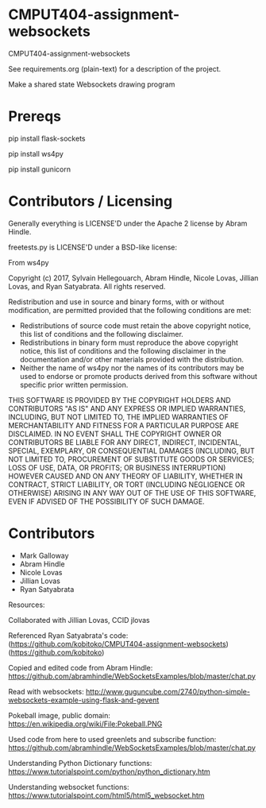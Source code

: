 CMPUT404-assignment-websockets
==============================

CMPUT404-assignment-websockets

See requirements.org (plain-text) for a description of the project.

Make a shared state Websockets drawing program

Prereqs
=======

pip install flask-sockets

pip install ws4py

pip install gunicorn

Contributors / Licensing
========================

Generally everything is LICENSE'D under the Apache 2 license by Abram Hindle.

freetests.py is LICENSE'D under a BSD-like license:

From ws4py

Copyright (c) 2017, Sylvain Hellegouarch, Abram Hindle, Nicole Lovas, Jillian Lovas, and Ryan Satyabrata. 
All rights reserved.

Redistribution and use in source and binary forms, with or without
modification, are permitted provided that the following conditions are met:

 * Redistributions of source code must retain the above copyright notice,
   this list of conditions and the following disclaimer.
 * Redistributions in binary form must reproduce the above copyright
   notice, this list of conditions and the following disclaimer in the
   documentation and/or other materials provided with the distribution.
 * Neither the name of ws4py nor the names of its contributors may be used
   to endorse or promote products derived from this software without
   specific prior written permission.

THIS SOFTWARE IS PROVIDED BY THE COPYRIGHT HOLDERS AND CONTRIBUTORS "AS IS"
AND ANY EXPRESS OR IMPLIED WARRANTIES, INCLUDING, BUT NOT LIMITED TO, THE
IMPLIED WARRANTIES OF MERCHANTABILITY AND FITNESS FOR A PARTICULAR PURPOSE
ARE DISCLAIMED. IN NO EVENT SHALL THE COPYRIGHT OWNER OR CONTRIBUTORS BE
LIABLE FOR ANY DIRECT, INDIRECT, INCIDENTAL, SPECIAL, EXEMPLARY, OR
CONSEQUENTIAL DAMAGES (INCLUDING, BUT NOT LIMITED TO, PROCUREMENT OF
SUBSTITUTE GOODS OR SERVICES; LOSS OF USE, DATA, OR PROFITS; OR BUSINESS
INTERRUPTION) HOWEVER CAUSED AND ON ANY THEORY OF LIABILITY, WHETHER IN
CONTRACT, STRICT LIABILITY, OR TORT (INCLUDING NEGLIGENCE OR OTHERWISE)
ARISING IN ANY WAY OUT OF THE USE OF THIS SOFTWARE, EVEN IF ADVISED OF THE
POSSIBILITY OF SUCH DAMAGE.

Contributors
============

* Mark Galloway
* Abram Hindle
* Nicole Lovas
* Jillian Lovas
* Ryan Satyabrata

Resources:  

Collaborated with Jillian Lovas, CCID jlovas

Referenced Ryan Satyabrata's code:
(https://github.com/kobitoko/CMPUT404-assignment-websockets) (https://github.com/kobitoko)

Copied and edited code from Abram Hindle:
https://github.com/abramhindle/WebSocketsExamples/blob/master/chat.py

Read with websockets:
http://www.guguncube.com/2740/python-simple-websockets-example-using-flask-and-gevent

Pokeball image, public domain:
https://en.wikipedia.org/wiki/File:Pokeball.PNG

Used code from here to used greenlets and subscribe function:
https://github.com/abramhindle/WebSocketsExamples/blob/master/chat.py

Understanding Python Dictionary functions: 
https://www.tutorialspoint.com/python/python_dictionary.htm

Understanding websocket functions:
https://www.tutorialspoint.com/html5/html5_websocket.htm
